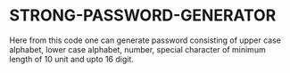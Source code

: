 # STRONG-PASSWORD-GENERATOR

Here from this code one can generate password consisting of upper case alphabet, lower case alphabet, number, special character of minimum length of 10 unit and upto 16 digit.
